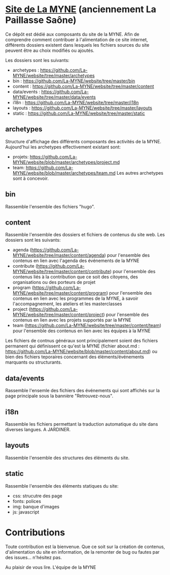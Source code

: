 # [Site de La MYNE](http://lamyne.org) (anciennement La Paillasse Saône)

Ce dépôt est dédié aux composants du site de la MYNE. Afin de comprendre comment contribuer à l'alimentation de ce site internet, différents dossiers existent dans lesquels les fichiers sources du site peuvent être au choix modifiés ou ajoutés.

Les dossiers sont les suivants:
* archetypes : https://github.com/La-MYNE/website/tree/master/archetypes
* bin : https://github.com/La-MYNE/website/tree/master/bin
* content : https://github.com/La-MYNE/website/tree/master/content
* data/events : https://github.com/La-MYNE/website/tree/master/data/events
* i18n : https://github.com/La-MYNE/website/tree/master/i18n
* layouts : https://github.com/La-MYNE/website/tree/master/layouts
* static : https://github.com/La-MYNE/website/tree/master/static

## archetypes 

Structure d'affichage des différents composants des activités de la MYNE. Aujourd'hui les archetypes effectivement existant sont:
* projets: https://github.com/La-MYNE/website/blob/master/archetypes/project.md
* team: https://github.com/La-MYNE/website/blob/master/archetypes/team.md
Les autres archetypes sont à concevoir.

## bin

Rassemble l'ensemble des fichiers "hugo".

## content

Rassemble l'ensemble des dossiers et fichiers de contenus du site web. Les dossiers sont les suivants:
* agenda (https://github.com/La-MYNE/website/tree/master/content/agenda) pour l'ensemble des contenus en lien avec l'agenda des événements de la MYNE
* contribute (https://github.com/La-MYNE/website/tree/master/content/contribute) pour l'ensemble des contenus liés à la contribution que ce soit des citoyens, des organisations ou des porteurs de projet
* program (https://github.com/La-MYNE/website/tree/master/content/program) pour l'ensemble des contenus en lien avec les programmes de la MYNE, à savoir l'accompagnement, les ateliers et les masterclasses
* project (https://github.com/La-MYNE/website/tree/master/content/project) pour l'ensemble des contenus en lien avec les projets supportés par la MYNE
* team (https://github.com/La-MYNE/website/tree/master/content/team) pour l'ensemble des contenus en lien avec les équipes à la MYNE

Les fichiers de contnus généraux sont principalement soient des fichiers permanent qui définissent ce qu'est la MYNE (fichier about.md : https://github.com/La-MYNE/website/blob/master/content/about.md) ou bien des fichiers teporaires concernant des éléments/événements marquants ou structurants.

## data/events

Rassemble l'ensemle des fichiers des événements qui sont affichés sur la page principale sous la bannière "Retrouvez-nous".

## i18n

Rassemble les fichiers permettant la traduction automatique du site dans diverses langues. A JARDINER.

## layouts

Rassemble l'ensemble des structures des éléments du site. 

## static

Rassemble l'ensemble des éléments statiques du site:
* css: strucutre des page
* fonts: polices
* img: banque d'images
* js: javascript

# Contributions

Toute contribution est la bienvenue. Que ce soit sur la création de contenus, d'alimentation du site en information, de la remonter de bug ou fautes par des issues... n'hésitez pas.

Au plaisir de vous lire. L'équipe de la MYNE
